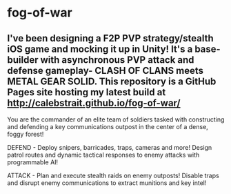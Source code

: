 # fog-of-war
I've been designing a F2P PVP strategy/stealth iOS game and mocking it up in Unity! It's a base-builder with asynchronous PVP attack and defense gameplay- CLASH OF CLANS meets METAL GEAR SOLID. This repository is a GitHub Pages site hosting my latest build at http://calebstrait.github.io/fog-of-war/
--

You are the commander of an elite team of soldiers tasked with constructing and defending a key communications outpost in the center of a dense, foggy forest! 

DEFEND - Deploy snipers, barricades, traps, cameras and more! Design patrol routes and dynamic tactical responses to enemy attacks with programmable AI!

ATTACK - Plan and execute stealth raids on enemy outposts! Disable traps and disrupt enemy communications to extract munitions and key intel!
